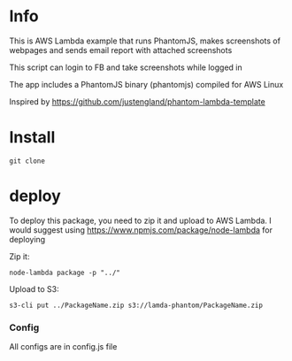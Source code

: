 # Info

This is AWS Lambda example that runs PhantomJS, makes screenshots of webpages and sends email report with attached screenshots

This script can login to FB and take screenshots while logged in

The app includes a PhantomJS binary (phantomjs) compiled for AWS Linux

Inspired by https://github.com/justengland/phantom-lambda-template

# Install

```
git clone
```

# deploy

To deploy this package, you need to zip it and upload to AWS Lambda. I would suggest using https://www.npmjs.com/package/node-lambda for deploying

Zip it:

```node-lambda package -p "../"```

Upload to S3:


```s3-cli put ../PackageName.zip s3://lamda-phantom/PackageName.zip```


### Config

All configs are in config.js file